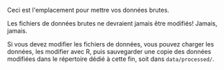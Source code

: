 Ceci est l'emplacement pour mettre vos données brutes.

Les fichiers de données brutes ne devraient jamais être modifiés! Jamais, jamais.

Si vous devez modifier les fichiers de données, vous pouvez charger les données, les modifier avec R, puis sauvegarder une copie des données modifiées dans le répertoire dédié à cette fin, soit dans `data/processed/`.